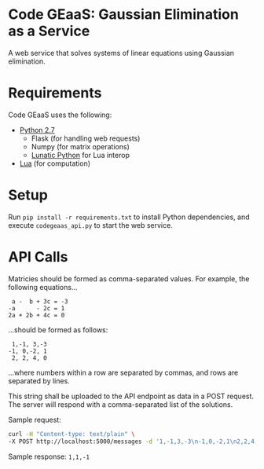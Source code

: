 # Code GEaaS: Gaussian Elimination as a Service
A web service that solves systems of linear equations using Gaussian elimination.

# Requirements
Code GEaaS uses the following:
 * [Python 2.7](https://www.python.org/download/releases/2.7/)
     * Flask (for handling web requests)
     * Numpy (for matrix operations)
     * [Lunatic Python](https://github.com/bastibe/lunatic-python) for Lua interop
 * [Lua](https://www.lua.org/download.html) (for computation)

# Setup
Run `pip install -r requirements.txt` to install Python dependencies, and execute `codegeaas_api.py` to start the web service.

# API Calls

Matricies should be formed as comma-separated values.  For example, the following equations...
 ```
  a -  b + 3c = -3
 -a      - 2c = 1
 2a + 2b + 4c = 0
 ```
 
 ...should be formed as follows:
 ```
  1,-1, 3,-3
 -1, 0,-2, 1
  2, 2, 4, 0
 ```
 ...where numbers within a row are separated by commas, and rows are separated by lines.
 
 This string shall be uploaded to the API endpoint as data in a POST request.  The server will respond with a comma-separated list of the solutions.
 
 Sample request:
 ```bash
 curl -H "Content-type: text/plain" \
-X POST http://localhost:5000/messages -d '1,-1,3,-3\n-1,0,-2,1\n2,2,4,0'
 ```

Sample response:
`1,1,-1`

